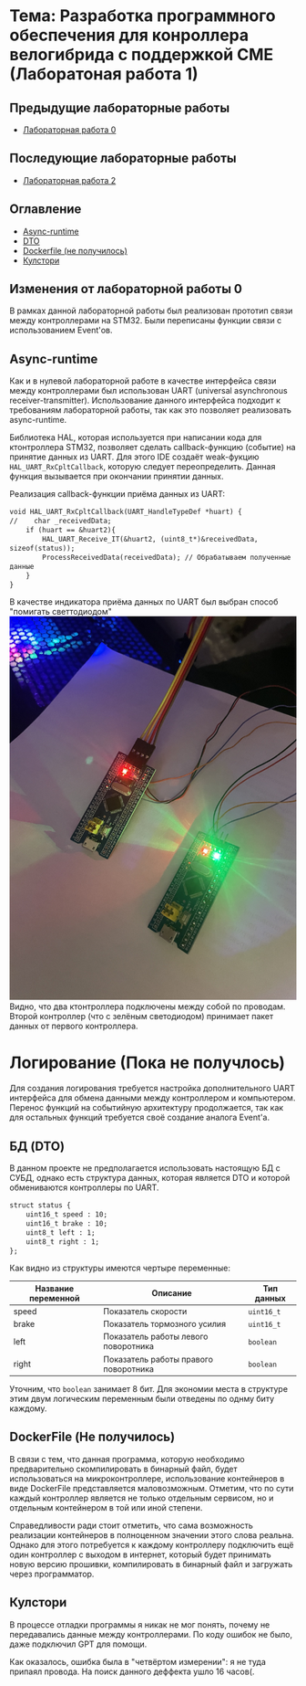 # Тема: Разработка программного обеспечения для конроллера велогибрида с поддержкой СМЕ (Лаборатоная работа 1)
## Предыдущие лабораторные работы
- [Лабораторная работа 0](README00.md)
## Последующие лабораторные работы
- [Лабораторная работа 2](README.md)
## Оглавление
- [Async-runtime](#async-runtime)
- [DTO](#бд-dto)
- [Dockerfile (не получилось)](#dockerfile-не-получилось)
- [Кулстори](#кулстори)

## Изменения от лабораторной работы 0
В рамках данной лабораторной работы был реализован прототип связи между контроллерами на STM32. Были переписаны функции связи с использованием Event'ов.

## Async-runtime
Как и в нулевой лабораторной работе в качестве интерфейса связи между контроллерами был использован UART (universal asynchronous receiver-transmitter). Использование данного интерфейса подходит к требованиям лабораторной работы, так как это позволяет реализовать async-runtime.

Библиотека HAL, которая используется при написании кода для ктонтроллера STM32, позволяет сделать callback-функцию (событие) на принятие данных из UART. Для этого IDE создаёт weak-фукцию `HAL_UART_RxCpltCallback`, которую следует переопределить. Данная функция вызывается при окончании принятии данных.

Реализация callback-функции приёма данных из UART:
```
void HAL_UART_RxCpltCallback(UART_HandleTypeDef *huart) {
//    char _receivedData;
	if (huart == &huart2){
		HAL_UART_Receive_IT(&huart2, (uint8_t*)&receivedData, sizeof(status));
		ProcessReceivedData(receivedData); // Обрабатываем полученные данные
	}
}
```

В качестве индикатора приёма данных по UART был выбран способ "помигать светтодиодом"
![Индикатор приёма данных](./Resourses/2.jpeg)
Видно, что два ктонтроллера подключены между собой по проводам. Второй контроллер (что с зелёным светодиодом) принимает пакет данных от первого контроллера.

# Логирование (Пока не получлось)
Для создания логирования требуется настройка дополнительного UART интерфейса для обмена данными между контроллером и компьютером. Перенос функций на событийную архитектуру продолжается, так как для остальных функций требуется своё создание аналога Event'a.

## БД (DTO)
В данном проекте не предполагается использовать настоящую БД с СУБД, однако есть структура данных, которая является DTO и которой обмениваются контроллеры по UART.
```
struct status {
	uint16_t speed : 10;
	uint16_t brake : 10;
	uint8_t left : 1;
	uint8_t right : 1;
};
```
Как видно из структуры имеются чертыре переменные:

| Название переменной  | Описание | Тип данных |
| -------------------- | ------------- | ------------- |
| speed  | Показатель скорости  | `uint16_t` |
| brake  | Показатель тормозного усилия  | `uint16_t` |
| left  | Показатель работы левого поворотника  | `boolean` |
| right  | Показатель работы правого поворотника  | `boolean` |

Уточним, что `boolean` занимает 8 бит. Для экономии места в структуре этим двум логическим переменным были отведены по однму биту каждому.

## DockerFile (Не получилось)
В связи с тем, что данная программа, которую необходимо предварительно скомпилировать в бинарный файл, будет использоваться на микроконтроллере, использование контейнеров в виде DockerFile представляется маловозможным. Отметим, что по сути каждый контроллер является не только отдельным сервисом, но и отдельным контейнером в той или иной степени.

Справедливости ради стоит отметить, что сама возможность реализации контейнеров в полноценном значении этого слова реальна. Однако для этого потребуется к каждому контроллеру подключить ещё один контроллер с выходом в интернет, который будет принимать новую версию прошивки, компилировать в бинарный файл и загружать через программатор.

## Кулстори
В процессе отладки программы я никак не мог понять, почему не передавались данные между контроллерами. По коду ошибок не было, даже подключил GPT для помощи.

Как оказалось, ошибка была в "четвёртом измерении": я не туда припаял провода. На поиск данного деффекта ушло 16 часов(.
